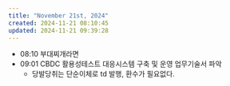 ```yaml
---
title: "November 21st, 2024"
created: 2024-11-21 08:10:45
updated: 2024-11-21 09:39:28
---
```

  * 08:10 부대찌개라면
  * 09:01 CBDC 활용성테스트 대응시스템 구축 및 운영 업무기술서 파악
    * 당발당취는 단순이체로 td 발행, 환수가 필요없다.